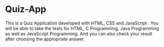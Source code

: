 # Quiz-App
This is a Quiz Application developed with HTML, CSS and JavaScript . You will be able to take the tests for HTML, C Programming, Java Programming as well as JavaScript Programming. And you can also check your result after choosing the appropriate answer.
